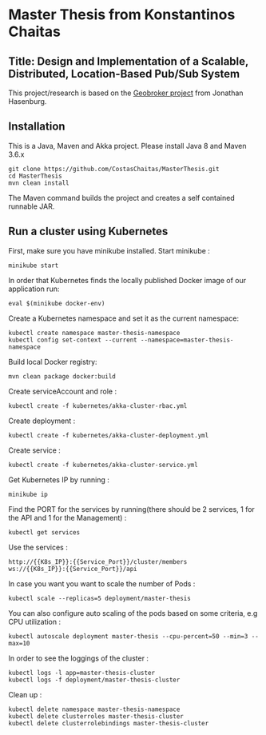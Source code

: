 # Master Thesis from Konstantinos Chaitas
 
## Title: Design and Implementation of a Scalable, Distributed, Location-Based Pub/Sub System

This project/research is based on the [Geobroker project](https://github.com/MoeweX/geobroker) from Jonathan Hasenburg.

## Installation

This is a Java, Maven and Akka project. Please install Java 8 and Maven 3.6.x

```
git clone https://github.com/CostasChaitas/MasterThesis.git
cd MasterThesis
mvn clean install
```
The Maven command builds the project and creates a self contained runnable JAR.


## Run a cluster using Kubernetes

First, make sure you have minikube installed. Start minikube : 
```
minikube start
```
In order that Kubernetes finds the locally published Docker image of our application run:
```
eval $(minikube docker-env)
```

Create a Kubernetes namespace and set it as the current namespace: 
```
kubectl create namespace master-thesis-namespace
kubectl config set-context --current --namespace=master-thesis-namespace
```

Build local Docker registry:
```
mvn clean package docker:build
```
Create serviceAccount and role :
```
kubectl create -f kubernetes/akka-cluster-rbac.yml
```
Create deployment :
```
kubectl create -f kubernetes/akka-cluster-deployment.yml
```
Create service : 
```
kubectl create -f kubernetes/akka-cluster-service.yml
```
Get Kubernetes IP by running : 
```
minikube ip
```
Find the PORT for the services by running(there should be 2 services, 1 for the API and 1 for the Management) : 
```
kubectl get services
```
Use the services :
```
http://{{K8s_IP}}:{{Service_Port}}/cluster/members
ws://{{K8s_IP}}:{{Service_Port}}/api
```

In case you want you want to scale the number of Pods : 

```
kubectl scale --replicas=5 deployment/master-thesis
```

You can also configure auto scaling of the pods based on some criteria, e.g CPU utilization : 
```
kubectl autoscale deployment master-thesis --cpu-percent=50 --min=3 --max=10
```

In order to see the loggings of the cluster :
```
kubectl logs -l app=master-thesis-cluster
kubectl logs -f deployment/master-thesis-cluster
```

Clean up :
```
kubectl delete namespace master-thesis-namespace
kubectl delete clusterroles master-thesis-cluster
kubectl delete clusterrolebindings master-thesis-cluster
```
